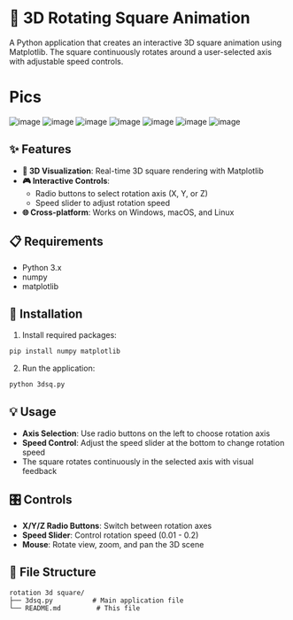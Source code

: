 # 🔄 3D Rotating Square Animation

A Python application that creates an interactive 3D square animation using Matplotlib. The square continuously rotates around a user-selected axis with adjustable speed controls.

# Pics
![image](https://github.com/user-attachments/assets/b438a9de-87f7-4112-83ba-9432427535e9)
![image](https://github.com/user-attachments/assets/f1c58204-ee4d-4b33-9158-dd9b2a1d3212)
![image](https://github.com/user-attachments/assets/ca432341-7f34-4169-a912-e13238ec7396)
![image](https://github.com/user-attachments/assets/f4ad2aab-cec3-4221-94aa-726558b7442c)
![image](https://github.com/user-attachments/assets/2c093c9c-d25d-412c-9241-39dab8a89ded)
![image](https://github.com/user-attachments/assets/64fa0a2b-a33d-4e67-8319-cb3c198eb05e)
![image](https://github.com/user-attachments/assets/d806b15e-1829-4194-87e1-ac1a0afd9493)

## ✨ Features

- **🎯 3D Visualization**: Real-time 3D square rendering with Matplotlib
- **🎮 Interactive Controls**: 
  - Radio buttons to select rotation axis (X, Y, or Z)
  - Speed slider to adjust rotation speed
- **🌐 Cross-platform**: Works on Windows, macOS, and Linux

## 📋 Requirements

- Python 3.x
- numpy
- matplotlib

## 🚀 Installation

1. Install required packages:
```bash
pip install numpy matplotlib
```

2. Run the application:
```bash
python 3dsq.py
```

## 💡 Usage

- **Axis Selection**: Use radio buttons on the left to choose rotation axis
- **Speed Control**: Adjust the speed slider at the bottom to change rotation speed
- The square rotates continuously in the selected axis with visual feedback

## 🎛️ Controls

- **X/Y/Z Radio Buttons**: Switch between rotation axes
- **Speed Slider**: Control rotation speed (0.01 - 0.2)
- **Mouse**: Rotate view, zoom, and pan the 3D scene

## 📁 File Structure

```
rotation 3d square/
├── 3dsq.py          # Main application file
└── README.md         # This file
```
